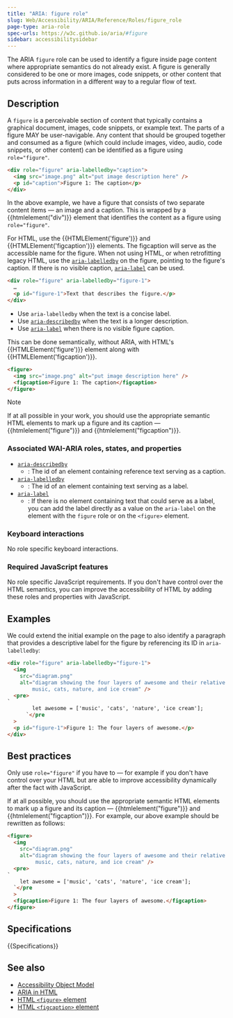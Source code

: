 ```yaml
---
title: "ARIA: figure role"
slug: Web/Accessibility/ARIA/Reference/Roles/figure_role
page-type: aria-role
spec-urls: https://w3c.github.io/aria/#figure
sidebar: accessibilitysidebar
---
```


The ARIA `figure` role can be used to identify a figure inside page content where appropriate semantics do not already exist. A figure is generally considered to be one or more images, code snippets, or other content that puts across information in a different way to a regular flow of text.

## Description

A `figure` is a perceivable section of content that typically contains a graphical document, images, code snippets, or example text. The parts of a figure MAY be user-navigable. Any content that should be grouped together and consumed as a figure (which could include images, video, audio, code snippets, or other content) can be identified as a figure using `role="figure"`.

```html
<div role="figure" aria-labelledby="caption">
  <img src="image.png" alt="put image description here" />
  <p id="caption">Figure 1: The caption</p>
</div>
```

In the above example, we have a figure that consists of two separate content items — an image and a caption. This is wrapped by a {{htmlelement("div")}} element that identifies the content as a figure using `role="figure"`.

For HTML, use the {{HTMLElement('figure')}} and {{HTMLElement('figcaption')}} elements. The figcaption will serve as the accessible name for the figure. When not using HTML, or when retrofitting legacy HTML, use the [`aria-labelledby`](/en-US/docs/Web/Accessibility/ARIA/Reference/Attributes/aria-labelledby) on the figure, pointing to the figure's caption.
If there is no visible caption, [`aria-label`](/en-US/docs/Web/Accessibility/ARIA/Reference/Attributes/aria-label) can be used.

```html
<div role="figure" aria-labelledby="figure-1">
  …
  <p id="figure-1">Text that describes the figure.</p>
</div>
```

- Use `aria-labelledby` when the text is a concise label.
- Use [`aria-describedby`](/en-US/docs/Web/Accessibility/ARIA/Reference/Attributes/aria-describedby) when the text is a longer description.
- Use [`aria-label`](/en-US/docs/Web/Accessibility/ARIA/Reference/Attributes/aria-label) when there is no visible figure caption.

This can be done semantically, without ARIA, with HTML's {{HTMLElement('figure')}} element along with {{HTMLElement('figcaption')}}.

```html
<figure>
  <img src="image.png" alt="put image description here" />
  <figcaption>Figure 1: The caption</figcaption>
</figure>
```

> [!NOTE]
> If at all possible in your work, you should use the appropriate semantic HTML elements to mark up a figure and its caption — {{htmlelement("figure")}} and {{htmlelement("figcaption")}}.

### Associated WAI-ARIA roles, states, and properties

- [`aria-describedby`](/en-US/docs/Web/Accessibility/ARIA/Reference/Attributes/aria-describedby)
  - : The id of an element containing reference text serving as a caption.
- [`aria-labelledby`](/en-US/docs/Web/Accessibility/ARIA/Reference/Attributes/aria-labelledby)
  - : The id of an element containing text serving as a label.
- [`aria-label`](/en-US/docs/Web/Accessibility/ARIA/Reference/Attributes/aria-label)
  - : If there is no element containing text that could serve as a label, you can add the label directly as a value on the `aria-label` on the element with the `figure` role or on the `<figure>` element.

### Keyboard interactions

No role specific keyboard interactions.

### Required JavaScript features

No role specific JavaScript requirements. If you don't have control over the HTML semantics, you can improve the accessibility of HTML by adding these roles and properties with JavaScript.

## Examples

We could extend the initial example on the page to also identify a paragraph that provides a descriptive label for the figure by referencing its ID in `aria-labelledby`:

```html
<div role="figure" aria-labelledby="figure-1">
  <img
    src="diagram.png"
    alt="diagram showing the four layers of awesome and their relative priority order —
        music, cats, nature, and ice cream" />
  <pre>
`
        let awesome = ['music', 'cats', 'nature', 'ice cream'];
      `</pre
  >
  <p id="figure-1">Figure 1: The four layers of awesome.</p>
</div>
```

## Best practices

Only use `role="figure"` if you have to — for example if you don't have control over your HTML but are able to improve accessibility dynamically after the fact with JavaScript.

If at all possible, you should use the appropriate semantic HTML elements to mark up a figure and its caption — {{htmlelement("figure")}} and {{htmlelement("figcaption")}}. For example, our above example should be rewritten as follows:

```html
<figure>
  <img
    src="diagram.png"
    alt="diagram showing the four layers of awesome and their relative priority order —
         music, cats, nature, and ice cream" />
  <pre>
`
    let awesome = ['music', 'cats', 'nature', 'ice cream'];
  `</pre
  >
  <figcaption>Figure 1: The four layers of awesome.</figcaption>
</figure>
```

## Specifications

{{Specifications}}

## See also

- [Accessibility Object Model](https://wicg.github.io/aom/spec/)
- [ARIA in HTML](https://w3c.github.io/html-aria/)
- [HTML `<figure>` element](/en-US/docs/Web/HTML/Reference/Element/figure)
- [HTML `<figcaption>` element](/en-US/docs/Web/HTML/Reference/Element/figcaption)
